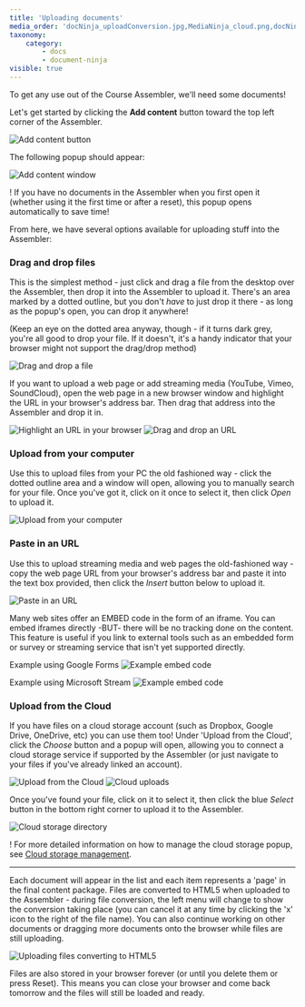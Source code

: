 ```yaml
---
title: 'Uploading documents'
media_order: 'docNinja_uploadConversion.jpg,MediaNinja_cloud.png,docNinja_uploadComputer.png,DocNinja_cloudImport.png,AddDocuments_addContent.png,AddDcuments_addingDocumentsPopup.png,AddDocuments_pasteURL.png,AddDocuments_dragFile.png,AddDocuments_dragURL.png,AddDocuments_uploadCloud.png,AddDocuments_URL.png'
taxonomy:
    category:
        - docs
        - document-ninja
visible: true
---
```


To get any use out of the Course Assembler, we'll need some documents!

Let's get started by clicking the **Add content** button toward the top left corner of the Assembler.

![Add content button](AddDocuments_addContent.png)

The following popup should appear:

![Add content window](AddDcuments_addingDocumentsPopup.png?resize=400,488)

! If you have no documents in the Assembler when you first open it (whether using it the first time or after a reset), this popup opens automatically to save time!

From here, we have several options available for uploading stuff into the Assembler:

### Drag and drop files

This is the simplest method - just click and drag a file from the desktop over the Assembler, then drop it into the Assembler to upload it. There's an area marked by a dotted outline, but you don't *have* to just drop it there - as long as the popup's open, you can drop it anywhere!

(Keep an eye on the dotted area anyway, though - if it turns dark grey, you're all good to drop your file. If it doesn't, it's a handy indicator that your browser might not support the drag/drop method)

![Drag and drop a file](AddDocuments_dragFile.png?resize=400,147)

If you want to upload a web page or add streaming media (YouTube, Vimeo, SoundCloud), open the web page in a new browser window and highlight the URL in your browser's address bar. Then drag that address into the Assembler and drop it in.

![Highlight an URL in your browser](AddDocuments_URL.png?resize=400,73)
![Drag and drop an URL](AddDocuments_dragURL.png?resize=400,147)

### Upload from your computer

Use this to upload files from your PC the old fashioned way - click the dotted outline area and a window will open, allowing you to manually search for your file. Once you've got it, click on it once to select it, then click *Open* to upload it.

![Upload from your computer](docNinja_uploadComputer.png?resize=500,277)

### Paste in an URL

Use this to upload streaming media and web pages the old-fashioned way - copy the web page URL from your browser's address bar and paste it into the text box provided, then click the *Insert* button below to upload it.

![Paste in an URL](AddDocuments_pasteURL.png?resize=400,160)

Many web sites offer an EMBED code in the form of an iframe. You can embed iframes directly -BUT- there will be no tracking done on the content. This feature is useful if you link to external tools such as an embedded form or survey or streaming service that isn't yet supported directly.

Example using Google Forms
![Example embed code](example-embed-code.png)

Example using Microsoft Stream
![Example embed code](example-embed-code.png)

### Upload from the Cloud

If you have files on a cloud storage account (such as Dropbox, Google Drive, OneDrive, etc) you can use them too! Under 'Upload from the Cloud', click the *Choose* button and a popup will open, allowing you to connect a cloud storage service if supported by the Assembler (or just navigate to your files if you've already linked an account).

![Upload from the Cloud](AddDocuments_uploadCloud.png?resize=400,99)
![Cloud uploads](MediaNinja_cloud.png?resize=408,300)

Once you've found your file, click on it to select it, then click the blue *Select* button in the bottom right corner to upload it to the Assembler.

![Cloud storage directory](DocNinja_cloudImport.png?resize=408,300)

! For more detailed information on how to manage the cloud storage popup, see [Cloud storage management](other-options/cloud-management).

---

Each document will appear in the list and each item represents a 'page' in the final content package. Files are converted to HTML5 when uploaded to the Assembler - during file conversion, the left menu will change to show the conversion taking place (you can cancel it at any time by clicking the 'x' icon to the right of the file name). You can also continue working on other documents or dragging more documents onto the browser while files are still uploading.

![Uploading files converting to HTML5](docNinja_uploadConversion.jpg)

Files are also stored in your browser forever (or until you delete them or press Reset). This means you can close your browser and come back tomorrow and the files will still be loaded and ready.